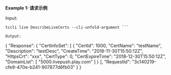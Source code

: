**Example 1: 请求示例**



Input: 

```
tccli live DescribeLiveCerts --cli-unfold-argument ```

Output: 
```
{
    "Response": {
        "CertInfoSet": [
            {
                "CertId": 1000,
                "CertName": "testName",
                "Description": "testDesc",
                "CreateTime": "2018-11-30T15:50:12Z",
                "HttpsCrt": "xxx",
                "CertType": 0,
                "CertExpireTime": "2018-12-30T15:50:12Z",
                "DomainList": [
                    "5000.livepush.play.com"
                ]
            }
        ],
        "RequestId": "3c140219-cfe9-470e-b241-907877d6fb03"
    }
}
```

